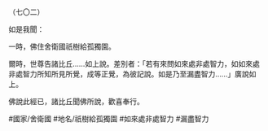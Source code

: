（七〇二）

如是我聞：

一時，佛住舍衛國祇樹給孤獨園。

爾時，世尊告諸比丘……如上說。差別者：「若有來問如來處非處智力，如如來處非處智力所知所見所覺，成等正覺，為彼記說。如是乃至漏盡智力……」廣說如上。

佛說此經已，諸比丘聞佛所說，歡喜奉行。

#國家/舍衛國
#地名/祇樹給孤獨園
#如來處非處智力
#漏盡智力
